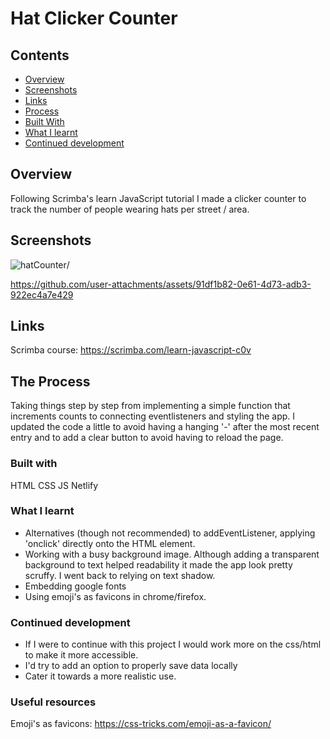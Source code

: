 # Hat Clicker Counter

## Contents
* [Overview](#overview)
* [Screenshots](#screenshots)
* [Links](#links)
* [Process](#the-process)
* [Built With](#built-with)
* [What I learnt](#what-i-learnt)
* [Continued development](#continued-development)

## Overview
Following Scrimba's learn JavaScript tutorial I made a clicker counter to track the number of people wearing hats per street / area.

## Screenshots
![hatCounter](https://github.com/user-attachments/assets/ae29c79b-fa7a-4a01-943b-8c104ddcf847)/

https://github.com/user-attachments/assets/91df1b82-0e61-4d73-adb3-922ec4a7e429




## Links
Scrimba course:
https://scrimba.com/learn-javascript-c0v

## The Process
Taking things step by step from implementing a simple function that increments counts to connecting eventlisteners and styling the app. I updated the code a little to avoid having a hanging '-' after the most recent entry and to add a clear button to avoid having to reload the page.

### Built with
HTML
CSS
JS
Netlify

### What I learnt
- Alternatives (though not recommended) to addEventListener, applying 'onclick' directly onto the HTML element.
- Working with a busy background image. Although adding a transparent background to text helped readability it made the app look pretty scruffy. I went back to relying on text shadow.
- Embedding google fonts
- Using emoji's as favicons in chrome/firefox.

### Continued development
- If I were to continue with this project I would work more on the css/html to make it more accessible.
- I'd try to add an option to properly save data locally
- Cater it towards a more realistic use.

### Useful resources
Emoji's as favicons: https://css-tricks.com/emoji-as-a-favicon/
